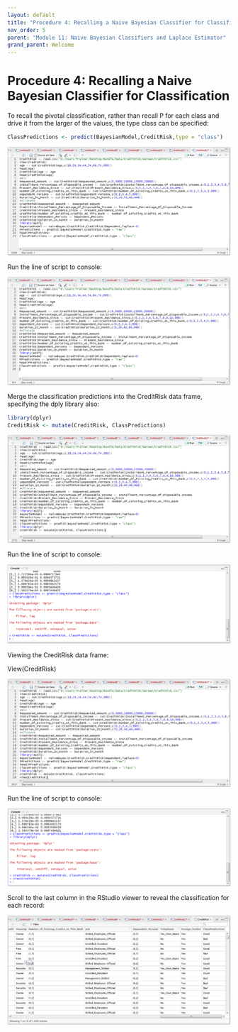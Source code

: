 ```yaml
---
layout: default
title: "Procedure 4: Recalling a Naive Bayesian Classifier for Classification"
nav_order: 5
parent: "Module 11: Naive Bayesian Classifiers and Laplace Estimator"
grand_parent: Welcome
---
```


# Procedure 4: Recalling a Naive Bayesian Classifier for Classification

To recall the pivotal classification, rather than recall P for each class and drive it from the larger of the values, the type class can be specified:

``` r
ClassPredictions <- predict(BayesianModel,CreditRisk,type = "class")
```

![img.png](img.png)

Run the line of script to console:

![img_1.png](img_1.png)

Merge the classification predictions into the CreditRisk data frame, specifying the dply library also:

``` r
library(dplyr)
CreditRisk <- mutate(CreditRisk, ClassPredictions)
```

![img_2.png](img_2.png)

Run the line of script to console:

![img_3.png](img_3.png)

Viewing the CreditRisk data frame:

View(CreditRisk)

![img_4.png](img_4.png)

Run the line of script to console:

![img_5.png](img_5.png)

Scroll to the last column in the RStudio viewer to reveal the classification for each record:

![img_6.png](img_6.png)
